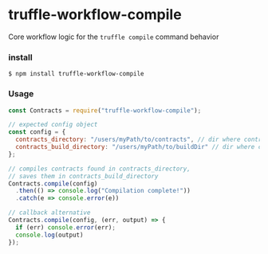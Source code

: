 # truffle-workflow-compile
Core workflow logic for the `truffle compile` command behavior

### install

```
$ npm install truffle-workflow-compile
```

### Usage

```javascript
const Contracts = require("truffle-workflow-compile");

// expected config object
const config = {
  contracts_directory: "/users/myPath/to/contracts", // dir where contracts are located
  contracts_build_directory: "/users/myPath/to/buildDir" // dir where contract artifacts will be saved
};

// compiles contracts found in contracts_directory,
// saves them in contracts_build_directory
Contracts.compile(config)
  .then(() => console.log("Compilation complete!"))
  .catch(e => console.error(e))

// callback alternative
Contracts.compile(config, (err, output) => {
  if (err) console.error(err);
  console.log(output)
});
```
